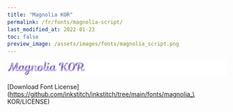 ```yaml
---
title: "Magnolia KOR"
permalink: /fr/fonts/magnolia-script/
last_modified_at: 2022-01-23
toc: false
preview_image: /assets/images/fonts/magnolia_script.png
---
```

![Baumans](/assets/images/fonts/magnolia_script.png)

[Download Font License](https://github.com/inkstitch/inkstitch/tree/main/fonts/magnolia_\ KOR/LICENSE)
